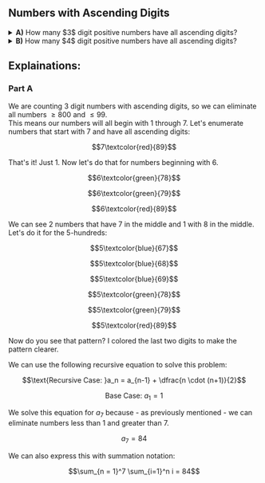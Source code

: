 ## Numbers with Ascending Digits
<details><summary><b>A)</b> How many $3$ digit positive numbers have all ascending digits?</summary>84</details>
<details><summary><b>B)</b> How many $4$ digit positive numbers have all ascending digits?</summary></details>

## Explainations:
### Part A 
We are counting $3$ digit numbers with ascending digits, so we can eliminate all numbers $\ge 800$ and $\le 99$.  
This means our numbers will all begin with $1$ through $7$.  Let's enumerate numbers that start with $7$ and have all ascending digits:
```math
7\textcolor{red}{89}
```
That's it!  Just $1$.  Now let's do that for numbers beginning with $6$.
```math
6\textcolor{green}{78}
```
```math
6\textcolor{green}{79}
```
```math
6\textcolor{red}{89}
```
We can see $2$ numbers that have $7$ in the middle and $1$ with $8$ in the middle.  Let's do it for the $5$-hundreds:  
```math
5\textcolor{blue}{67}
```
```math
5\textcolor{blue}{68}
```
```math
5\textcolor{blue}{69}
```
```math
5\textcolor{green}{78}
```
```math
5\textcolor{green}{79}
```
```math
5\textcolor{red}{89}
```
Now do you see that pattern?  I colored the last two digits to make the pattern clearer.  
 
We can use the following recursive equation to solve this problem:
```math
\text{Recursive Case: }a_n = a_{n-1} + \dfrac{n \cdot (n+1)}{2}
```
```math
\text{Base Case: } a_1 = 1
```
We solve this equation for $a_7$ because - as previously mentioned - we can eliminate numbers less than $1$ and greater than $7$.
```math
a_7 = 84
```
We can also express this with summation notation:
```math
\sum_{n = 1}^7 \sum_{i=1}^n i = 84
```
